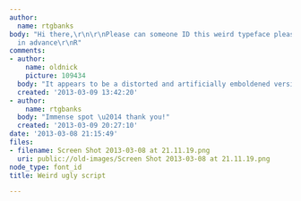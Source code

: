 ```yaml
---
author:
  name: rtgbanks
body: "Hi there,\r\n\r\nPlease can someone ID this weird typeface please.\r\n\r\nThanks
  in advance\r\nR"
comments:
- author:
    name: oldnick
    picture: 109434
  body: "It appears to be a distorted and artificially emboldened version of this\u2026\r\nhttp://www.myfonts.com/fonts/urw/park-avenue/"
  created: '2013-03-09 13:42:20'
- author:
    name: rtgbanks
  body: "Immense spot \u2014 thank you!"
  created: '2013-03-09 20:27:10'
date: '2013-03-08 21:15:49'
files:
- filename: Screen Shot 2013-03-08 at 21.11.19.png
  uri: public://old-images/Screen Shot 2013-03-08 at 21.11.19.png
node_type: font_id
title: Weird ugly script

---
```

